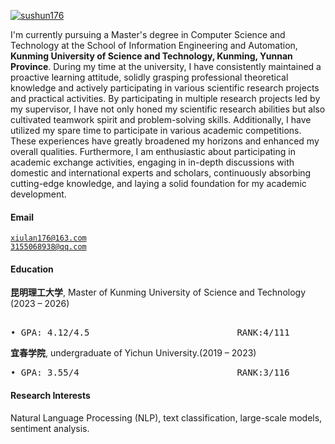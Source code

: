 [![sushun176](https://img.shields.io/badge/sushun176-github-blue?logo=github)](https://github.com/sushun176)

I'm currently pursuing a Master's degree in Computer Science and Technology at the School of Information Engineering and Automation, **Kunming University of Science and Technology, Kunming, Yunnan Province**. During my time at the university, I have consistently maintained a proactive learning attitude, solidly grasping professional theoretical knowledge and actively participating in various scientific research projects and practical activities. By participating in multiple research projects led by my supervisor, I have not only honed my scientific research abilities but also cultivated teamwork spirit and problem-solving skills. Additionally, I have utilized my spare time to participate in various academic competitions. These experiences have greatly broadened my horizons and enhanced my overall qualities. Furthermore, I am enthusiastic about participating in academic exchange activities, engaging in in-depth discussions with domestic and international experts and scholars, continuously absorbing cutting-edge knowledge, and laying a solid foundation for my academic development.

#### Email  
<code>xiulan176@163.com</code>  
<code>3155068938@qq.com</code>

#### Education  
**昆明理工大学**, Master of Kunming University of Science and Technology (2023 – 2026)
<pre>  
• GPA: 4.12/4.5                            RANK:4/111
</pre>
**宜春学院**, undergraduate of Yichun University.(2019 – 2023)
<pre>
• GPA: 3.55/4                              RANK:3/116
</pre>

#### Research Interests  
Natural Language Processing (NLP), text classification, large-scale models, sentiment analysis.